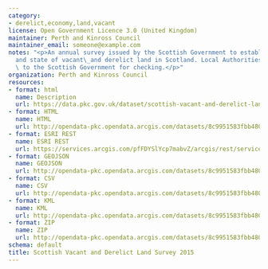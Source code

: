```yaml
---
category:
- derelict,economy,land,vacant
license: Open Government Licence 3.0 (United Kingdom)
maintainer: Perth and Kinross Council
maintainer_email: someone@example.com
notes: "<p>An annual survey issued by the Scottish Government to establish the extent\_\
  and state of vacant\_and derelict land in Scotland. Local Authorities return data\
  \ to the Scottish Government for checking.</p>"
organization: Perth and Kinross Council
resources:
- format: html
  name: Description
  url: https://data.pkc.gov.uk/dataset/scottish-vacant-and-derelict-land-survey-2015
- format: HTML
  name: HTML
  url: http://opendata-pkc.opendata.arcgis.com/datasets/8c9951583fbb48038ade7051194230d5_0
- format: ESRI REST
  name: ESRI REST
  url: https://services.arcgis.com/pfFDYSlYcp7mabvZ/arcgis/rest/services/Scottish_Vacant_and_Derelict_Land_Survey_2015/FeatureServer/0
- format: GEOJSON
  name: GEOJSON
  url: http://opendata-pkc.opendata.arcgis.com/datasets/8c9951583fbb48038ade7051194230d5_0.geojson
- format: CSV
  name: CSV
  url: http://opendata-pkc.opendata.arcgis.com/datasets/8c9951583fbb48038ade7051194230d5_0.csv
- format: KML
  name: KML
  url: http://opendata-pkc.opendata.arcgis.com/datasets/8c9951583fbb48038ade7051194230d5_0.kml
- format: ZIP
  name: ZIP
  url: http://opendata-pkc.opendata.arcgis.com/datasets/8c9951583fbb48038ade7051194230d5_0.zip
schema: default
title: Scottish Vacant and Derelict Land Survey 2015
---
```


